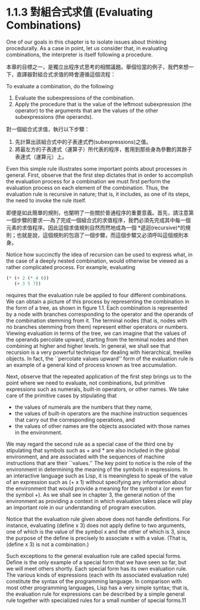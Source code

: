 # 1.1.3 對組合式求值 (Evaluating Combinations)

One of our goals in this chapter is to isolate issues about thinking procedurally. As a case in point, let us consider that, in evaluating combinations, the interpreter is itself following a procedure.

本章的目標之一，是獨立出程序式思考的相關議題。舉個恰當的例子，我們來想一下，直譯器對組合式求值的時會遵循這個流程：

To evaluate a combination, do the following: 

1.  Evaluate the subexpressions of the combination.
2.  Apply the procedure that is the value of the leftmost subexpression (the operator) to the arguments that are the values of the other subexpressions (the operands). 
    
對一個組合式求值，執行以下步驟：
 
 1. 先計算出該組合式中的子表達式們(subexpressions)之值。
 2. 將最左方的子表達式（運算子）所代表的程序，套用到那些身為參數的其餘子表達式（運算元）上。

Even this simple rule illustrates some important points about processes in general. First, observe that the first step dictates that in order to accomplish the evaluation process for a combination we must first perform the evaluation process on each element of the combination. Thus, the evaluation rule is recursive in nature; that is, it includes, as one of its steps, the need to invoke the rule itself.

即便是如此簡單的規則，也闡明了一些關於普通程序的重要意義。首先，請注意第一個步驟的要求──為了完成一個組合式的求值程序，我們必須先完成其中每一個元素的求值程序。因此這個求值規則自然而然地成為一個 *遞迴(recursive)*的規則；也就是說，這個規則的包涵了一個步驟，而這個步驟又必須呼叫這個規則本身。

Notice how succinctly the idea of recursion can be used to express what, in the case of a deeply nested combination, would otherwise be viewed as a rather complicated process. For example, evaluating

```lisp
(* (+ 2 (* 4 6))
   (+ 3 5 7))
```

requires that the evaluation rule be applied to four different combinations. We can obtain a picture of this process by representing the combination in the form of a tree, as shown in figure 1.1. Each combination is represented by a node with branches corresponding to the operator and the operands of the combination stemming from it. The terminal nodes (that is, nodes with no branches stemming from them) represent either operators or numbers. Viewing evaluation in terms of the tree, we can imagine that the values of the operands percolate upward, starting from the terminal nodes and then combining at higher and higher levels. In general, we shall see that recursion is a very powerful technique for dealing with hierarchical, treelike objects. In fact, the ``percolate values upward'' form of the evaluation rule is an example of a general kind of process known as tree accumulation.

 Next, observe that the repeated application of the first step brings us to the point where we need to evaluate, not combinations, but primitive expressions such as numerals, built-in operators, or other names. We take care of the primitive cases by stipulating that

- the values of numerals are the numbers that they name,
- the values of built-in operators are the machine instruction sequences that carry out the corresponding operations, and
- the values of other names are the objects associated with those names in the environment. 

We may regard the second rule as a special case of the third one by stipulating that symbols such as + and * are also included in the global environment, and are associated with the sequences of machine instructions that are their ``values.'' The key point to notice is the role of the environment in determining the meaning of the symbols in expressions. In an interactive language such as Lisp, it is meaningless to speak of the value of an expression such as (+ x 1) without specifying any information about the environment that would provide a meaning for the symbol x (or even for the symbol +). As we shall see in chapter 3, the general notion of the environment as providing a context in which evaluation takes place will play an important role in our understanding of program execution.

Notice that the evaluation rule given above does not handle definitions. For instance, evaluating (define x 3) does not apply define to two arguments, one of which is the value of the symbol x and the other of which is 3, since the purpose of the define is precisely to associate x with a value. (That is, (define x 3) is not a combination.)

Such exceptions to the general evaluation rule are called special forms. Define is the only example of a special form that we have seen so far, but we will meet others shortly. Each special form has its own evaluation rule. The various kinds of expressions (each with its associated evaluation rule) constitute the syntax of the programming language. In comparison with most other programming languages, Lisp has a very simple syntax; that is, the evaluation rule for expressions can be described by a simple general rule together with specialized rules for a small number of special forms.11
